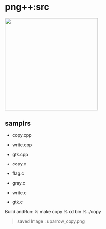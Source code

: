 png++:src
===============


<image src="https://raw.githubusercontent.com/ohwada/MAC_cpp_Samples/master/png++/scrrenshots/screenshot_upsrrow.png" width="300" />  


## samplrs
- copy.cpp
- write.cpp
- gtk.cpp

- copy.c
- flag.c
- gray.c
- write.c
- gtk.c

Build andRun:
% make copy
% cd bin
% ./copy
> saved Image : uparrow_copy.png

